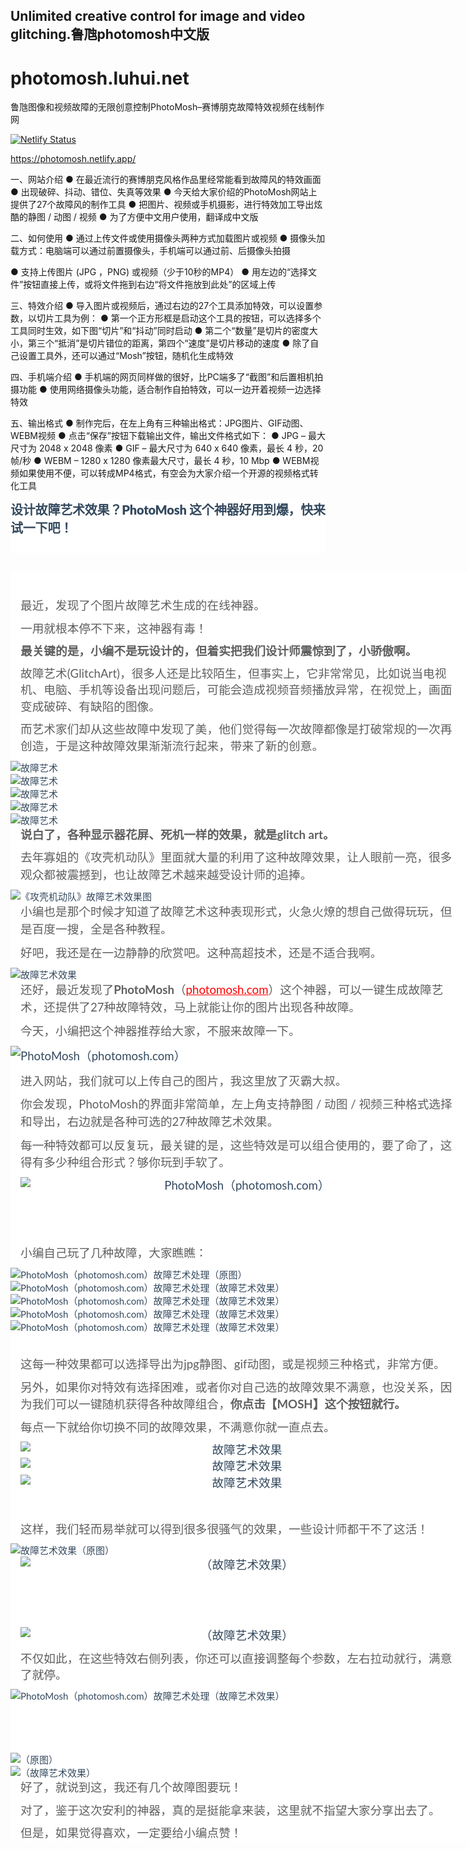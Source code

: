## Unlimited creative control for image and video glitching.鲁虺photomosh中文版
# photomosh.luhui.net
鲁虺图像和视频故障的无限创意控制PhotoMosh–赛博朋克故障特效视频在线制作网

[![Netlify Status](https://api.netlify.com/api/v1/badges/f1b1f0a3-1977-443d-b9f8-7ce832e51295/deploy-status)](https://app.netlify.com/sites/photomosh/deploys)

https://photomosh.netlify.app/

一、网站介绍
● 在最近流行的赛博朋克风格作品里经常能看到故障风的特效画面
● 出现破碎、抖动、错位、失真等效果
● 今天给大家价绍的PhotoMosh网站上提供了27个故障风的制作工具
● 把图片、视频或手机摄影，进行特效加工导出炫酷的静图 / 动图 / 视频
● 为了方便中文用户使用，翻译成中文版


二、如何使用
● 通过上传文件或使用摄像头两种方式加载图片或视频
● 摄像头加载方式：电脑端可以通过前置摄像头，手机端可以通过前、后摄像头拍摄


● 支持上传图片 (JPG ，PNG) 或视频（少于10秒的MP4）
● 用左边的“选择文件”按钮直接上传，或将文件拖到右边“将文件拖放到此处”的区域上传


三、特效介绍
● 导入图片或视频后，通过右边的27个工具添加特效，可以设置参数，以切片工具为例：
● 第一个正方形框是启动这个工具的按钮，可以选择多个工具同时生效，如下图“切片”和“抖动”同时启动
● 第二个“数量”是切片的密度大小，第三个“抵消”是切片错位的距离，第四个“速度”是切片移动的速度
● 除了自己设置工具外，还可以通过“Mosh”按钮，随机化生成特效


四、手机端介绍
● 手机端的网页同样做的很好，比PC端多了“截图”和后置相机拍摄功能
● 使用网络摄像头功能，适合制作自拍特效，可以一边开着视频一边选择特效


五、输出格式
● 制作完后，在左上角有三种输出格式：JPG图片、GIF动图、WEBM视频
● 点击“保存”按钮下载输出文件，输出文件格式如下：
● JPG – 最大尺寸为 2048 x 2048 像素
● GIF – 最大尺寸为 640 x 640 像素，最长 4 秒，20 帧/秒
● WEBM – 1280 x 1280 像素最大尺寸，最长 4 秒，10 Mbp
● WEBM视频如果使用不便，可以转成MP4格式，有空会为大家介绍一个开源的视频格式转化工具



<header class="entry-header" style="box-sizing: inherit; display: block; word-break: break-word; margin-bottom: 30px; color: rgb(52, 73, 94); font-family: Lato, sans-serif; font-size: 15px; font-style: normal; font-variant-ligatures: normal; font-variant-caps: normal; font-weight: 400; letter-spacing: normal; orphans: 2; text-align: left; text-indent: 0px; text-transform: none; white-space: normal; widows: 2; word-spacing: 0px; -webkit-text-stroke-width: 0px; background-color: rgb(255, 255, 255); text-decoration-thickness: initial; text-decoration-style: initial; text-decoration-color: initial;">
<h1 class="entry-title" style="box-sizing: inherit; margin: 0px 0px 10px; font-weight: 900; line-height: normal; font-size: 20px; color: rgb(52, 73, 94); letter-spacing: -0.2px; overflow: hidden; display: -webkit-box; -webkit-line-clamp: inherit; -webkit-box-orient: vertical; white-space: normal; height: auto;">
设计故障艺术效果？PhotoMosh 这个神器好用到爆，快来试一下吧！</h1>
<div class="entry-meta" style="box-sizing: inherit; -webkit-box-align: center; align-items: center; color: rgb(170, 170, 170); display: flex; flex-wrap: wrap; font-size: 11px; font-weight: normal; letter-spacing: 0.2px; margin-bottom: 2px;">
	　</div>
</header>
<div class="entry-wrapper" style="box-sizing: inherit; position: relative; width: 740.797px; color: rgb(52, 73, 94); font-family: Lato, sans-serif; font-size: 15px; font-style: normal; font-variant-ligatures: normal; font-variant-caps: normal; font-weight: 400; letter-spacing: normal; orphans: 2; text-align: left; text-indent: 0px; text-transform: none; white-space: normal; widows: 2; word-spacing: 0px; -webkit-text-stroke-width: 0px; background-color: rgb(255, 255, 255); text-decoration-thickness: initial; text-decoration-style: initial; text-decoration-color: initial;">
	<div class="site_abc_wrap pc top" style="box-sizing: inherit; position: relative; margin: 0px auto 20px; border-radius: 0.5rem; overflow: hidden;">
　</div>
	<div class="entry-content u-text-format u-clearfix" style="box-sizing: inherit;">
		<div id="dfoxw_resetwechar" style="box-sizing: inherit;">
			<p style="box-sizing: inherit; margin: 0px 16px 10px; line-height: 1.75em; overflow-wrap: break-word;">
			<span style="box-sizing: inherit; font-size: 14pt; color: rgb(95, 95, 95);">
			最近，发现了个图片故障艺术生成的在线神器。</span></p>
			<p style="box-sizing: inherit; margin: 0px 16px 10px; line-height: 1.75em; overflow-wrap: break-word;">
			<span style="box-sizing: inherit; font-size: 14pt; color: rgb(95, 95, 95);">
			一用就根本停不下来，这神器有毒！</span></p>
			<p style="box-sizing: inherit; margin: 0px 16px 10px; line-height: 1.75em; overflow-wrap: break-word;">
			<span style="box-sizing: inherit; font-size: 14pt;">
			<strong style="box-sizing: inherit; font-weight: bolder;">
			<span style="box-sizing: inherit; color: rgb(95, 95, 95);">
			最关键的是，小编不是玩设计的，但着实把我们设计师震惊到了，小骄傲啊。</span></strong></span></p>
			<p style="box-sizing: inherit; margin: 0px 16px 10px; line-height: 1.75em; overflow-wrap: break-word;">
			<span style="box-sizing: inherit; font-size: 14pt; color: rgb(95, 95, 95);">
			故障艺术(GlitchArt)，很多人还是比较陌生，但事实上，它非常常见，比如说当电视机、电脑、手机等设备出现问题后，可能会造成视频音频播放异常，在视觉上，画面变成破碎、有缺陷的图像。</span></p>
			<p style="box-sizing: inherit; margin: 0px 16px 10px; line-height: 1.75em; overflow-wrap: break-word;">
			<span style="box-sizing: inherit; font-size: 14pt; color: rgb(95, 95, 95);">
			而艺术家们却从这些故障中发现了美，他们觉得每一次故障都像是打破常规的一次再创造，于是这种故障效果渐渐流行起来<span style="box-sizing: inherit; color: rgb(95, 95, 95); line-height: 1.5;">，带来了新的创意。</span></span></p>
			<a style="box-sizing: inherit; color: rgb(52, 73, 94); text-decoration: none; background-color: transparent;" href="http://www.liulinblog.com/wp-content/uploads/2018/06/2018063015062932789753277.jpg">
			<img class="size-full wp-image-5829" src="http://www.liulinblog.com/wp-content/uploads/2018/06/2018063015062932789753277.jpg" alt="故障艺术" style="box-sizing: inherit; vertical-align: top; border-style: none; display: block; max-width: 100%; height: auto;"></a><a style="box-sizing: inherit; color: rgb(52, 73, 94); text-decoration: none; background-color: transparent;" href="http://www.liulinblog.com/wp-content/uploads/2018/06/2018063015062960956087844.jpg"><img class="size-full wp-image-5830" src="http://www.liulinblog.com/wp-content/uploads/2018/06/2018063015062960956087844.jpg" alt="故障艺术" style="box-sizing: inherit; vertical-align: top; border-style: none; display: block; max-width: 100%; height: auto;"></a><a style="box-sizing: inherit; color: rgb(52, 73, 94); text-decoration: none; background-color: transparent;" href="http://www.liulinblog.com/wp-content/uploads/2018/06/2018063015062991593225146.jpg"><img class="size-full wp-image-5831" src="http://www.liulinblog.com/wp-content/uploads/2018/06/2018063015062991593225146.jpg" alt="故障艺术" style="box-sizing: inherit; vertical-align: top; border-style: none; display: block; max-width: 100%; height: auto;"></a><a style="box-sizing: inherit; color: rgb(52, 73, 94); text-decoration: none; background-color: transparent;" href="http://www.liulinblog.com/wp-content/uploads/2018/06/2018063015063024545667285.jpg"><img class="size-full wp-image-5832" src="http://www.liulinblog.com/wp-content/uploads/2018/06/2018063015063024545667285.jpg" alt="故障艺术" style="box-sizing: inherit; vertical-align: top; border-style: none; display: block; max-width: 100%; height: auto;"></a><a style="box-sizing: inherit; color: rgb(52, 73, 94); text-decoration: none; background-color: transparent;" href="http://www.liulinblog.com/wp-content/uploads/2018/06/2018063015063054329122159.jpg"><img class="size-full wp-image-5833" src="http://www.liulinblog.com/wp-content/uploads/2018/06/2018063015063054329122159.jpg" alt="故障艺术" style="box-sizing: inherit; vertical-align: top; border-style: none; display: block; max-width: 100%; height: auto;"></a><p style="box-sizing: inherit; margin: 0px 16px 10px; line-height: 1.75em; overflow-wrap: break-word;">
			<span style="box-sizing: inherit; font-size: 14pt;">
			<strong style="box-sizing: inherit; font-weight: bolder;">
			<span style="box-sizing: inherit; color: rgb(95, 95, 95);">
			说白了，各种显示器花屏、死机一样的效果，就是glitch art。</span></strong></span></p>
			<p style="box-sizing: inherit; margin: 0px 16px 10px; line-height: 1.75em; overflow-wrap: break-word;">
			<span style="box-sizing: inherit; font-size: 14pt; color: rgb(95, 95, 95);">
			去年寡姐的《攻壳机动队》里面就大量的利用了这种故障效果，让人眼前一亮，很多观众都被震撼到，也让故障艺术<span style="box-sizing: inherit; color: rgb(95, 95, 95); line-height: 1.5;">越来越受设计师的追捧。</span></span></p>
			<a style="box-sizing: inherit; color: rgb(52, 73, 94); text-decoration: none; background-color: transparent;" href="http://www.liulinblog.com/wp-content/uploads/2018/06/2018063015063084811413666.jpg">
			<img class="size-full wp-image-5834" src="http://www.liulinblog.com/wp-content/uploads/2018/06/2018063015063084811413666.jpg" alt="《攻壳机动队》故障艺术效果图" style="box-sizing: inherit; vertical-align: top; border-style: none; display: block; max-width: 100%; height: auto;"></a><p style="box-sizing: inherit; margin: 0px 16px 10px; line-height: 1.75em; overflow-wrap: break-word;">
			<span style="box-sizing: inherit; font-size: 14pt; color: rgb(95, 95, 95);">
			小编也是那个时候才知道了<span style="box-sizing: inherit; color: rgb(95, 95, 95); line-height: 1.5;">故障艺术这种表现形式，火急火燎的想自己做得玩玩，但是百度一搜，全是各种教程。</span></span></p>
			<p style="box-sizing: inherit; margin: 0px 16px 10px; line-height: 1.75em; overflow-wrap: break-word;">
			<span style="box-sizing: inherit; line-height: 1.5; font-size: 14pt; color: rgb(95, 95, 95);">
			好吧，我还是在一边静静的欣赏吧。这种高超技术，还是不适合我啊。</span></p>
			<a style="box-sizing: inherit; color: rgb(52, 73, 94); text-decoration: none; background-color: transparent;" href="http://www.liulinblog.com/wp-content/uploads/2018/06/2018063015063121440148085.jpg">
			<img class="size-full wp-image-5835" src="http://www.liulinblog.com/wp-content/uploads/2018/06/2018063015063121440148085.jpg" alt="故障艺术效果" style="box-sizing: inherit; vertical-align: top; border-style: none; display: block; max-width: 100%; height: auto;"></a><p style="box-sizing: inherit; margin: 0px 16px 10px; line-height: 1.75em; overflow-wrap: break-word; text-align: left;">
			<span style="box-sizing: inherit; font-size: 14pt;">
			<span style="box-sizing: inherit; color: rgb(95, 95, 95);">还好，最近发现了<strong style="box-sizing: inherit; font-weight: bolder;"><span style="box-sizing: inherit; color: rgb(95, 95, 95); line-height: 1.5;">PhotoMosh</span></strong><span style="box-sizing: inherit; color: rgb(95, 95, 95); line-height: 1.5;">（</span></span><span style="box-sizing: inherit; line-height: 1.5; color: rgb(255, 0, 0); text-decoration: underline;">photomosh.com</span><span style="box-sizing: inherit; color: rgb(95, 95, 95);"><span style="box-sizing: inherit; color: rgb(95, 95, 95); line-height: 1.5;">）</span>这个神器，可以<span style="box-sizing: inherit; color: rgb(95, 95, 95); line-height: 1.5;">一键生成故障艺术，还提供了27种故障特效，马上就能让你的图片出现各种故障。</span></span></span></p>
			<p style="box-sizing: inherit; margin: 0px 16px 10px; line-height: 1.75em; overflow-wrap: break-word;">
			<span style="box-sizing: inherit; line-height: 1.5; font-size: 14pt; color: rgb(95, 95, 95);">
			今天，小编把这个神器推荐给大家，不服来故障一下。</span></p>
			<p style="box-sizing: inherit; margin: 0px 0px 10px; line-height: 1.8; overflow-wrap: break-word;">
			<span style="box-sizing: inherit; font-size: 14pt;">
			<a style="box-sizing: inherit; color: rgb(52, 73, 94); text-decoration: none; background-color: transparent;" href="http://www.liulinblog.com/wp-content/uploads/2018/06/2018063015063157030566173.jpg">
			<img class="aligncenter size-full wp-image-5836" src="http://www.liulinblog.com/wp-content/uploads/2018/06/2018063015063157030566173.jpg" alt="PhotoMosh（photomosh.com）" style="box-sizing: inherit; vertical-align: top; border-style: none; display: block; max-width: 100%; height: auto; clear: both; margin-left: auto; margin-right: auto;"></a></span></p>
			<p style="box-sizing: inherit; margin: 0px 16px 10px; line-height: 1.75em; overflow-wrap: break-word;">
			<span style="box-sizing: inherit; color: rgb(95, 95, 95); font-size: 14pt;">
			进入网站，我们就可以上传自己的图片，我这里放了灭霸大叔。</span></p>
			<p style="box-sizing: inherit; margin: 0px 16px 10px; line-height: 1.75em; overflow-wrap: break-word;">
			<span style="box-sizing: inherit; font-size: 14pt; color: rgb(95, 95, 95);">
			<span style="box-sizing: inherit; color: rgb(95, 95, 95); line-height: 1.5; text-align: center;">
			你会发现，</span><span style="box-sizing: inherit; color: rgb(95, 95, 95); line-height: 1.5;">PhotoMosh的界面非常简单，左上角支持静图 
			/ 动图 / 视频三种格式选择和导出，右边就是各种可选的27种故障艺术效果。</span></span></p>
			<p style="box-sizing: inherit; margin: 0px 16px 10px; line-height: 1.75em; overflow-wrap: break-word;">
			<span style="box-sizing: inherit; font-size: 14pt; color: rgb(95, 95, 95);">
			<span style="box-sizing: inherit; color: rgb(95, 95, 95); line-height: 1.5; text-align: center;">
			每一种特效都可以反复玩，最关键的是，</span>这些特效是可以组合使用的，要了命了，这得有多少种组合形式？够你玩到手软了。</span></p>
			<p style="box-sizing: inherit; margin: 0px 16px 10px; line-height: 1.75em; overflow-wrap: break-word; text-align: center;">
			<span style="box-sizing: inherit; font-size: 14pt;">
			<a style="box-sizing: inherit; color: rgb(52, 73, 94); text-decoration: none; background-color: transparent;" href="http://www.liulinblog.com/wp-content/uploads/2018/06/2018063015063181555625525.jpg">
			<img class="aligncenter size-full wp-image-5837" src="http://www.liulinblog.com/wp-content/uploads/2018/06/2018063015063181555625525.jpg" alt="PhotoMosh（photomosh.com）" style="box-sizing: inherit; vertical-align: top; border-style: none; display: block; max-width: 100%; height: auto; clear: both; margin-left: auto; margin-right: auto;"></a></span><br style="box-sizing: inherit; line-height: 1.5;">
			<br style="box-sizing: inherit; line-height: 1.5;">
　</p>
			<p style="box-sizing: inherit; margin: 0px 16px 10px; line-height: 1.75em; overflow-wrap: break-word;">
			<span style="box-sizing: inherit; line-height: 1.5; font-size: 14pt; color: rgb(95, 95, 95);">
			小编自己玩了几种故障，大家瞧瞧：</span></p>
			<a style="box-sizing: inherit; color: rgb(52, 73, 94); text-decoration: none; background-color: transparent;" href="http://www.liulinblog.com/wp-content/uploads/2018/06/2018063015063217359809974.jpg">
			<img class="size-full wp-image-5838" src="http://www.liulinblog.com/wp-content/uploads/2018/06/2018063015063217359809974.jpg" alt="PhotoMosh（photomosh.com）故障艺术处理（原图）" style="box-sizing: inherit; vertical-align: top; border-style: none; display: block; max-width: 100%; height: auto;"></a><a style="box-sizing: inherit; color: rgb(52, 73, 94); text-decoration: none; background-color: transparent;" href="http://www.liulinblog.com/wp-content/uploads/2018/06/2018063015063375700411700.gif"><img class="size-full wp-image-5839" src="http://www.liulinblog.com/wp-content/uploads/2018/06/2018063015063375700411700.gif" alt="PhotoMosh（photomosh.com）故障艺术处理（故障艺术效果）" style="box-sizing: inherit; vertical-align: top; border-style: none; display: block; max-width: 100%; height: auto;"></a><a style="box-sizing: inherit; color: rgb(52, 73, 94); text-decoration: none; background-color: transparent;" href="http://www.liulinblog.com/wp-content/uploads/2018/06/2018063015063386560745911.gif"><img class="size-full wp-image-5840" src="http://www.liulinblog.com/wp-content/uploads/2018/06/2018063015063386560745911.gif" alt="PhotoMosh（photomosh.com）故障艺术处理（故障艺术效果）" style="box-sizing: inherit; vertical-align: top; border-style: none; display: block; max-width: 100%; height: auto;"></a><a style="box-sizing: inherit; color: rgb(52, 73, 94); text-decoration: none; background-color: transparent;" href="http://www.liulinblog.com/wp-content/uploads/2018/06/2018063015063494557611290.gif"><img class="size-full wp-image-5841" src="http://www.liulinblog.com/wp-content/uploads/2018/06/2018063015063494557611290.gif" alt="PhotoMosh（photomosh.com）故障艺术处理（故障艺术效果）" style="box-sizing: inherit; vertical-align: top; border-style: none; display: block; max-width: 100%; height: auto;"></a><a style="box-sizing: inherit; color: rgb(52, 73, 94); text-decoration: none; background-color: transparent;" href="http://www.liulinblog.com/wp-content/uploads/2018/06/2018063015063528452976609.jpg"><img class="size-full wp-image-5842" src="http://www.liulinblog.com/wp-content/uploads/2018/06/2018063015063528452976609.jpg" alt="PhotoMosh（photomosh.com）故障艺术处理（故障艺术效果）" style="box-sizing: inherit; vertical-align: top; border-style: none; display: block; max-width: 100%; height: auto;"></a><p style="box-sizing: inherit; margin: 0px 16px 10px; line-height: 1.75em; overflow-wrap: break-word;">
			<span style="box-sizing: inherit; color: rgb(95, 95, 95); font-size: 14pt;">
			&nbsp;</span></p>
			<p style="box-sizing: inherit; margin: 0px 16px 10px; line-height: 1.75em; overflow-wrap: break-word;">
			<span style="box-sizing: inherit; color: rgb(95, 95, 95); font-size: 14pt;">
			这每一种效果都可以选择导出为jpg静图、gif动图，或是视频三种格式，非常方便。</span></p>
			<p style="box-sizing: inherit; margin: 0px 16px 10px; line-height: 1.75em; overflow-wrap: break-word;">
			<span style="box-sizing: inherit; font-size: 14pt; color: rgb(95, 95, 95);">
			另外，如果你对特效有选择困难，或者你对自己选的故障效果不满意，也没关系，因为我们可以一键随机获得各种故障组合，<strong style="box-sizing: inherit; font-weight: bolder;">你<span style="box-sizing: inherit; color: rgb(95, 95, 95); line-height: 1.5;">点击【MOSH】这个按钮就行。</span></strong></span></p>
			<p style="box-sizing: inherit; margin: 0px 16px 10px; line-height: 1.75em; overflow-wrap: break-word;">
			<span style="box-sizing: inherit; font-size: 14pt; color: rgb(95, 95, 95);">
			每点一下就给你切换不同的故障效果，不满意你就一直点去。</span></p>
			<p style="box-sizing: inherit; margin: 0px 16px 10px; line-height: 1.75em; overflow-wrap: break-word; text-align: center;">
			<span style="box-sizing: inherit; font-size: 14pt;">
			<a style="box-sizing: inherit; color: rgb(52, 73, 94); text-decoration: none; background-color: transparent;" href="http://www.liulinblog.com/wp-content/uploads/2018/06/2018063015063561662591904.jpg">
			<img class="aligncenter size-full wp-image-5843" src="http://www.liulinblog.com/wp-content/uploads/2018/06/2018063015063561662591904.jpg" alt="故障艺术效果" style="box-sizing: inherit; vertical-align: top; border-style: none; display: block; max-width: 100%; height: auto; clear: both; margin-left: auto; margin-right: auto;"></a><a style="box-sizing: inherit; color: rgb(52, 73, 94); text-decoration: none; background-color: transparent;" href="http://www.liulinblog.com/wp-content/uploads/2018/06/2018063015063595822775234.jpg"><img class="aligncenter size-full wp-image-5844" src="http://www.liulinblog.com/wp-content/uploads/2018/06/2018063015063595822775234.jpg" alt="故障艺术效果" style="box-sizing: inherit; vertical-align: top; border-style: none; display: block; max-width: 100%; height: auto; clear: both; margin-left: auto; margin-right: auto;"></a><a style="box-sizing: inherit; color: rgb(52, 73, 94); text-decoration: none; background-color: transparent;" href="http://www.liulinblog.com/wp-content/uploads/2018/06/2018063015063674841816885.gif"><img class="aligncenter size-full wp-image-5845" src="http://www.liulinblog.com/wp-content/uploads/2018/06/2018063015063674841816885.gif" alt="故障艺术效果" style="box-sizing: inherit; vertical-align: top; border-style: none; display: block; max-width: 100%; height: auto; clear: both; margin-left: auto; margin-right: auto;"></a></span></p>
			<p style="box-sizing: inherit; margin: 0px 16px 10px; line-height: 1.75em; overflow-wrap: break-word;">
			<span style="box-sizing: inherit; line-height: 1.5; text-align: start; font-size: 14pt; color: rgb(95, 95, 95);">
			&nbsp;</span></p>
			<p style="box-sizing: inherit; margin: 0px 16px 10px; line-height: 1.75em; overflow-wrap: break-word;">
			<span style="box-sizing: inherit; color: rgb(95, 95, 95); font-size: 14pt;">
			这样，我们轻而易举就可以得到很多很骚气的效果，一些设计师都干不了这活！</span></p>
			<a style="box-sizing: inherit; color: rgb(52, 73, 94); text-decoration: none; background-color: transparent;" href="http://www.liulinblog.com/wp-content/uploads/2018/06/2018063015063713230793504.jpg">
			<img class="size-full wp-image-5846" src="http://www.liulinblog.com/wp-content/uploads/2018/06/2018063015063713230793504.jpg" alt="故障艺术效果（原图）" style="box-sizing: inherit; vertical-align: top; border-style: none; display: block; max-width: 100%; height: auto;"></a><p style="box-sizing: inherit; margin: 0px 16px 10px; line-height: 1.75em; overflow-wrap: break-word; text-align: center;">
			<span style="box-sizing: inherit; font-size: 14pt;">
			<a style="box-sizing: inherit; color: rgb(52, 73, 94); text-decoration: none; background-color: transparent;" href="http://www.liulinblog.com/wp-content/uploads/2018/06/2018063015063778020316646.gif">
			<img class="aligncenter size-full wp-image-5847" src="http://www.liulinblog.com/wp-content/uploads/2018/06/2018063015063778020316646.gif" alt="（故障艺术效果）" style="box-sizing: inherit; vertical-align: top; border-style: none; display: block; max-width: 100%; height: auto; clear: both; margin-left: auto; margin-right: auto;"></a></span></p>
			<p style="box-sizing: inherit; margin: 0px 16px 10px; line-height: 2em; overflow-wrap: break-word; text-align: center;">
			<span style="box-sizing: inherit; font-size: 14pt; color: rgb(136, 136, 136);">
			&nbsp;</span></p>
			<a style="box-sizing: inherit; color: rgb(52, 73, 94); text-decoration: none; background-color: transparent;" href="http://www.liulinblog.com/wp-content/uploads/2018/06/2018063015063833978939430.jpg">
			<img class="size-full wp-image-5848" src="http://www.liulinblog.com/wp-content/uploads/2018/06/2018063015063833978939430.jpg" alt="" style="box-sizing: inherit; vertical-align: top; border-style: none; display: block; max-width: 100%; height: auto;"></a><p style="box-sizing: inherit; margin: 0px 0px 10px; line-height: 1.8; overflow-wrap: break-word;">
			　</p>
			<p style="box-sizing: inherit; margin: 0px 16px 10px; line-height: 1.75em; overflow-wrap: break-word; text-align: center;">
			<span style="box-sizing: inherit; font-size: 14pt;">
			<a style="box-sizing: inherit; color: rgb(52, 73, 94); text-decoration: none; background-color: transparent;" href="http://www.liulinblog.com/wp-content/uploads/2018/06/2018063015063887378059931.gif">
			<img class="aligncenter size-full wp-image-5849" src="http://www.liulinblog.com/wp-content/uploads/2018/06/2018063015063887378059931.gif" alt="（故障艺术效果）" style="box-sizing: inherit; vertical-align: top; border-style: none; display: block; max-width: 100%; height: auto; clear: both; margin-left: auto; margin-right: auto;"></a></span></p>
			<p style="box-sizing: inherit; margin: 0px 16px 10px; line-height: 1.75em; overflow-wrap: break-word;">
			<span style="box-sizing: inherit; color: rgb(95, 95, 95); font-size: 14pt;">
			不仅如此，在这些特效右侧列表，你还可以直接调整每个参数，左右拉动就行，满意了就停。</span></p>
			<a style="box-sizing: inherit; color: rgb(52, 73, 94); text-decoration: none; background-color: transparent;" href="http://www.liulinblog.com/wp-content/uploads/2018/06/2018063015063917266101820.jpg">
			<img class="size-full wp-image-5850" src="http://www.liulinblog.com/wp-content/uploads/2018/06/2018063015063917266101820.jpg" alt="PhotoMosh（photomosh.com）故障艺术处理（故障艺术效果）" style="box-sizing: inherit; vertical-align: top; border-style: none; display: block; max-width: 100%; height: auto;"></a><p style="box-sizing: inherit; margin: 0px 16px 10px; line-height: 1.75em; overflow-wrap: break-word; text-align: center;">
			<br style="box-sizing: inherit; line-height: 1.5; text-align: center;">
			<br style="box-sizing: inherit; line-height: 1.5;">
　</p>
			<a style="box-sizing: inherit; color: rgb(52, 73, 94); text-decoration: none; background-color: transparent;" href="http://www.liulinblog.com/wp-content/uploads/2018/06/2018063015063945780168667.jpg">
			<img class="size-full wp-image-5851" src="http://www.liulinblog.com/wp-content/uploads/2018/06/2018063015063945780168667.jpg" alt="（原图）" style="box-sizing: inherit; vertical-align: top; border-style: none; display: block; max-width: 100%; height: auto;"></a><a style="box-sizing: inherit; color: rgb(52, 73, 94); text-decoration: none; background-color: transparent;" href="http://www.liulinblog.com/wp-content/uploads/2018/06/2018063015063976169933579.jpg"><img class="size-full wp-image-5852" src="http://www.liulinblog.com/wp-content/uploads/2018/06/2018063015063976169933579.jpg" alt="（故障艺术效果）" style="box-sizing: inherit; vertical-align: top; border-style: none; display: block; max-width: 100%; height: auto;"></a><p style="box-sizing: inherit; margin: 0px 16px 10px; line-height: 1.75em; overflow-wrap: break-word;">
			<span style="box-sizing: inherit; font-size: 14pt; color: rgb(95, 95, 95);">
			好了，就说到这，我还有几个故障图要玩！</span></p>
			<p style="box-sizing: inherit; margin: 0px 16px 10px; line-height: 1.75em; overflow-wrap: break-word;">
			<span style="box-sizing: inherit; font-size: 14pt; color: rgb(95, 95, 95);">
			对了，鉴于这次安利的神器，真的是挺能拿来装，这里就不指望大家分享出去了。</span></p>
			<p style="box-sizing: inherit; margin: 0px 16px 10px; line-height: 1.75em; overflow-wrap: break-word;">
			<span style="box-sizing: inherit; font-size: 14pt; color: rgb(95, 95, 95);">
			但是，如果觉得喜欢，一定要给小编点赞！</span></div>
	</div>
</div>







